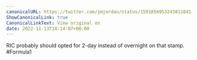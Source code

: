 ```yaml
---
canonicalURL: https://twitter.com/jmjordan/status/1591856953243811841
ShowCanonicalLink: true
CanonicalLinkText: View original on
date: 2022-11-13T18:14:07+00:00
---
```

RIC probably should opted for 2-day instead of overnight on that stamp. #Formula1